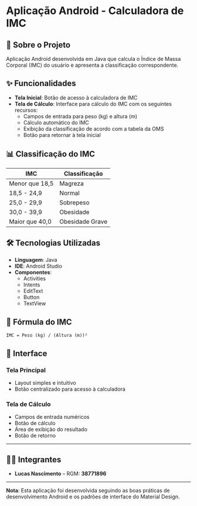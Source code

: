 # Aplicação Android - Calculadora de IMC

## 📱 Sobre o Projeto

Aplicação Android desenvolvida em Java que calcula o Índice de Massa Corporal (IMC) do usuário e apresenta a classificação correspondente.

## ✨ Funcionalidades

- **Tela Inicial**: Botão de acesso à calculadora de IMC
- **Tela de Cálculo**: Interface para cálculo do IMC com os seguintes recursos:
  - Campos de entrada para peso (kg) e altura (m)
  - Cálculo automático do IMC
  - Exibição da classificação de acordo com a tabela da OMS
  - Botão para retornar à tela inicial

## 📊 Classificação do IMC

| IMC | Classificação |
|-----|---------------|
| Menor que 18,5 | Magreza |
| 18,5 - 24,9 | Normal |
| 25,0 - 29,9 | Sobrepeso |
| 30,0 - 39,9 | Obesidade |
| Maior que 40,0 | Obesidade Grave |

## 🛠️ Tecnologias Utilizadas

- **Linguagem**: Java
- **IDE**: Android Studio
- **Componentes**:
  - Activities
  - Intents
  - EditText
  - Button
  - TextView

## 📝 Fórmula do IMC

```
IMC = Peso (kg) / (Altura (m))²
```

## 🎨 Interface

### Tela Principal
- Layout simples e intuitivo
- Botão centralizado para acesso à calculadora

### Tela de Cálculo 
- Campos de entrada numéricos
- Botão de cálculo
- Área de exibição do resultado
- Botão de retorno

---

## 👨‍💻 Integrantes

- **Lucas Nascimento** – RGM: **38771896**

---

**Nota**: Esta aplicação foi desenvolvida seguindo as boas práticas de desenvolvimento Android e os padrões de interface do Material Design.
